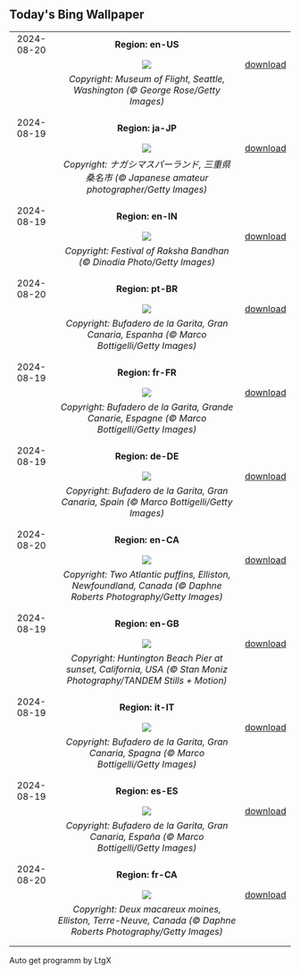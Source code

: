 ## Today's Bing Wallpaper
|      |      |      |
| :----: | :----: | :----: |
|2024-08-20|**Region: en-US**||
||![](https://www.bing.com/th?id=OHR.FlightMuseum_EN-US0151236175_UHD.jpg&pid=hp&w=1152&h=648&rs=1&c=4)| [download](https://www.bing.com/th?id=OHR.FlightMuseum_EN-US0151236175_UHD.jpg)|
||*Copyright: Museum of Flight, Seattle, Washington (© George Rose/Getty Images)*
||
|||
|2024-08-19|**Region: ja-JP**||
||![](https://www.bing.com/th?id=OHR.JapanRollerCoaster_JA-JP5324856123_UHD.jpg&pid=hp&w=1152&h=648&rs=1&c=4)| [download](https://www.bing.com/th?id=OHR.JapanRollerCoaster_JA-JP5324856123_UHD.jpg)|
||*Copyright: ナガシマスパーランド, 三重県 桑名市 (© Japanese amateur photographer/Getty Images)*
||
|||
|2024-08-19|**Region: en-IN**||
||![](https://www.bing.com/th?id=OHR.FestivalRakhi_EN-IN9632575091_UHD.jpg&pid=hp&w=1152&h=648&rs=1&c=4)| [download](https://www.bing.com/th?id=OHR.FestivalRakhi_EN-IN9632575091_UHD.jpg)|
||*Copyright: Festival of Raksha Bandhan (© Dinodia Photo/Getty Images)*
||
|||
|2024-08-20|**Region: pt-BR**||
||![](https://www.bing.com/th?id=OHR.RegataSanGines_PT-BR4759271274_UHD.jpg&pid=hp&w=1152&h=648&rs=1&c=4)| [download](https://www.bing.com/th?id=OHR.RegataSanGines_PT-BR4759271274_UHD.jpg)|
||*Copyright: Bufadero de la Garita, Gran Canaria, Espanha (© Marco Bottigelli/Getty Images)*
||
|||
|2024-08-19|**Region: fr-FR**||
||![](https://www.bing.com/th?id=OHR.RegataSanGines_FR-FR9512852239_UHD.jpg&pid=hp&w=1152&h=648&rs=1&c=4)| [download](https://www.bing.com/th?id=OHR.RegataSanGines_FR-FR9512852239_UHD.jpg)|
||*Copyright: Bufadero de la Garita, Grande Canarie, Espagne (© Marco Bottigelli/Getty Images)*
||
|||
|2024-08-19|**Region: de-DE**||
||![](https://www.bing.com/th?id=OHR.RegataSanGines_DE-DE4289172038_UHD.jpg&pid=hp&w=1152&h=648&rs=1&c=4)| [download](https://www.bing.com/th?id=OHR.RegataSanGines_DE-DE4289172038_UHD.jpg)|
||*Copyright: Bufadero de la Garita, Gran Canaria, Spain (© Marco Bottigelli/Getty Images)*
||
|||
|2024-08-20|**Region: en-CA**||
||![](https://www.bing.com/th?id=OHR.TwoPuffins_EN-CA7284054519_UHD.jpg&pid=hp&w=1152&h=648&rs=1&c=4)| [download](https://www.bing.com/th?id=OHR.TwoPuffins_EN-CA7284054519_UHD.jpg)|
||*Copyright: Two Atlantic puffins, Elliston, Newfoundland, Canada (© Daphne Roberts Photography/Getty Images)*
||
|||
|2024-08-19|**Region: en-GB**||
||![](https://www.bing.com/th?id=OHR.HuntingtonBeach_EN-GB8055727268_UHD.jpg&pid=hp&w=1152&h=648&rs=1&c=4)| [download](https://www.bing.com/th?id=OHR.HuntingtonBeach_EN-GB8055727268_UHD.jpg)|
||*Copyright: Huntington Beach Pier at sunset, California, USA (© Stan Moniz Photography/TANDEM Stills + Motion)*
||
|||
|2024-08-19|**Region: it-IT**||
||![](https://www.bing.com/th?id=OHR.RegataSanGines_IT-IT5321961611_UHD.jpg&pid=hp&w=1152&h=648&rs=1&c=4)| [download](https://www.bing.com/th?id=OHR.RegataSanGines_IT-IT5321961611_UHD.jpg)|
||*Copyright: Bufadero de la Garita, Gran Canaria, Spagna (© Marco Bottigelli/Getty Images)*
||
|||
|2024-08-19|**Region: es-ES**||
||![](https://www.bing.com/th?id=OHR.RegataSanGines_ES-ES7871203072_UHD.jpg&pid=hp&w=1152&h=648&rs=1&c=4)| [download](https://www.bing.com/th?id=OHR.RegataSanGines_ES-ES7871203072_UHD.jpg)|
||*Copyright: Bufadero de la Garita, Gran Canaria, España (© Marco Bottigelli/Getty Images)*
||
|||
|2024-08-20|**Region: fr-CA**||
||![](https://www.bing.com/th?id=OHR.TwoPuffins_FR-CA3198296112_UHD.jpg&pid=hp&w=1152&h=648&rs=1&c=4)| [download](https://www.bing.com/th?id=OHR.TwoPuffins_FR-CA3198296112_UHD.jpg)|
||*Copyright: Deux macareux moines, Elliston, Terre-Neuve, Canada (© Daphne Roberts Photography/Getty Images)*
||
|||

Auto get programm by LtgX
